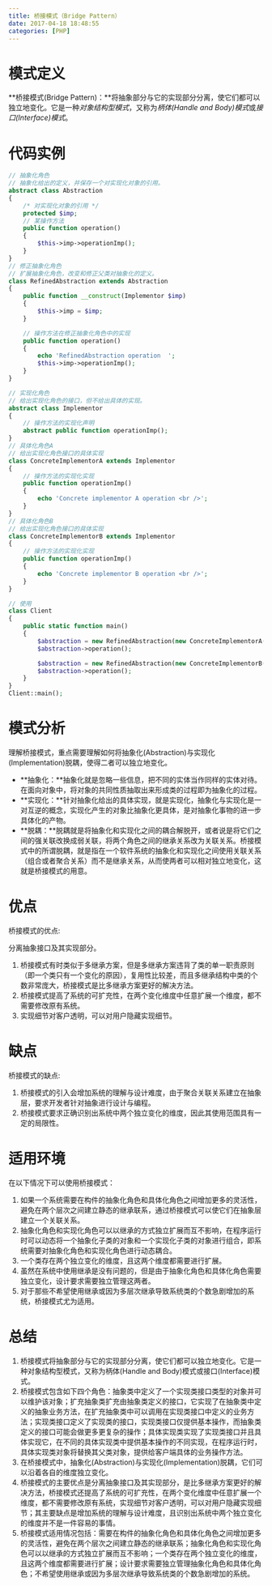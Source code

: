 ```yaml
---
title: 桥接模式（Bridge Pattern）
date: 2017-04-18 18:48:55
categories: [PHP]
---
```

# 模式定义

**桥接模式(Bridge Pattern)：**将抽象部分与它的实现部分分离，使它们都可以独立地变化。它是一种*对象结构型模式*，又称为*柄体(Handle and Body)模式*或*接口(Interface)模式*。

# 代码实例

``` php
// 抽象化角色
// 抽象化给出的定义，并保存一个对实现化对象的引用。
abstract class Abstraction
{
    /* 对实现化对象的引用 */
    protected $imp;
    // 某操作方法
    public function operation()
    {
        $this->imp->operationImp();
    }
}
// 修正抽象化角色
// 扩展抽象化角色，改变和修正父类对抽象化的定义。
class RefinedAbstraction extends Abstraction
{
    public function __construct(Implementor $imp)
    {
        $this->imp = $imp;
    }

    // 操作方法在修正抽象化角色中的实现
    public function operation()
    {
        echo 'RefinedAbstraction operation  ';
        $this->imp->operationImp();
    }
}

// 实现化角色
// 给出实现化角色的接口，但不给出具体的实现。
abstract class Implementor
{
    // 操作方法的实现化声明
    abstract public function operationImp();
}
// 具体化角色A
// 给出实现化角色接口的具体实现
class ConcreteImplementorA extends Implementor
{
    // 操作方法的实现化实现
    public function operationImp()
    {
        echo 'Concrete implementor A operation <br />';
    }
}
// 具体化角色B
// 给出实现化角色接口的具体实现
class ConcreteImplementorB extends Implementor
{
    // 操作方法的实现化实现
    public function operationImp()
    {
        echo 'Concrete implementor B operation <br />';
    }
}

// 使用
class Client
{
    public static function main()
    {
        $abstraction = new RefinedAbstraction(new ConcreteImplementorA());
        $abstraction->operation();

        $abstraction = new RefinedAbstraction(new ConcreteImplementorB());
        $abstraction->operation();
    }
}
Client::main();
```

# 模式分析

理解桥接模式，重点需要理解如何将抽象化(Abstraction)与实现化(Implementation)脱耦，使得二者可以独立地变化。

- **抽象化：**抽象化就是忽略一些信息，把不同的实体当作同样的实体对待。在面向对象中，将对象的共同性质抽取出来形成类的过程即为抽象化的过程。
- **实现化：**针对抽象化给出的具体实现，就是实现化，抽象化与实现化是一对互逆的概念，实现化产生的对象比抽象化更具体，是对抽象化事物的进一步具体化的产物。
- **脱耦：**脱耦就是将抽象化和实现化之间的耦合解脱开，或者说是将它们之间的强关联改换成弱关联，将两个角色之间的继承关系改为关联关系。桥接模式中的所谓脱耦，就是指在一个软件系统的抽象化和实现化之间使用关联关系（组合或者聚合关系）而不是继承关系，从而使两者可以相对独立地变化，这就是桥接模式的用意。

# 优点

桥接模式的优点:

分离抽象接口及其实现部分。
1. 桥接模式有时类似于多继承方案，但是多继承方案违背了类的单一职责原则（即一个类只有一个变化的原因），复用性比较差，而且多继承结构中类的个数非常庞大，桥接模式是比多继承方案更好的解决方法。
2. 桥接模式提高了系统的可扩充性，在两个变化维度中任意扩展一个维度，都不需要修改原有系统。
3. 实现细节对客户透明，可以对用户隐藏实现细节。

# 缺点

桥接模式的缺点:

1. 桥接模式的引入会增加系统的理解与设计难度，由于聚合关联关系建立在抽象层，要求开发者针对抽象进行设计与编程。
2. 桥接模式要求正确识别出系统中两个独立变化的维度，因此其使用范围具有一定的局限性。

# 适用环境

在以下情况下可以使用桥接模式：

1. 如果一个系统需要在构件的抽象化角色和具体化角色之间增加更多的灵活性，避免在两个层次之间建立静态的继承联系，通过桥接模式可以使它们在抽象层建立一个关联关系。
2. 抽象化角色和实现化角色可以以继承的方式独立扩展而互不影响，在程序运行时可以动态将一个抽象化子类的对象和一个实现化子类的对象进行组合，即系统需要对抽象化角色和实现化角色进行动态耦合。
3. 一个类存在两个独立变化的维度，且这两个维度都需要进行扩展。
4. 虽然在系统中使用继承是没有问题的，但是由于抽象化角色和具体化角色需要独立变化，设计要求需要独立管理这两者。
5. 对于那些不希望使用继承或因为多层次继承导致系统类的个数急剧增加的系统，桥接模式尤为适用。

# 总结

1. 桥接模式将抽象部分与它的实现部分分离，使它们都可以独立地变化。它是一种对象结构型模式，又称为柄体(Handle and Body)模式或接口(Interface)模式。
2. 桥接模式包含如下四个角色：抽象类中定义了一个实现类接口类型的对象并可以维护该对象；扩充抽象类扩充由抽象类定义的接口，它实现了在抽象类中定义的抽象业务方法，在扩充抽象类中可以调用在实现类接口中定义的业务方法；实现类接口定义了实现类的接口，实现类接口仅提供基本操作，而抽象类定义的接口可能会做更多更复杂的操作；具体实现类实现了实现类接口并且具体实现它，在不同的具体实现类中提供基本操作的不同实现，在程序运行时，具体实现类对象将替换其父类对象，提供给客户端具体的业务操作方法。
3. 在桥接模式中，抽象化(Abstraction)与实现化(Implementation)脱耦，它们可以沿着各自的维度独立变化。
4. 桥接模式的主要优点是分离抽象接口及其实现部分，是比多继承方案更好的解决方法，桥接模式还提高了系统的可扩充性，在两个变化维度中任意扩展一个维度，都不需要修改原有系统，实现细节对客户透明，可以对用户隐藏实现细节；其主要缺点是增加系统的理解与设计难度，且识别出系统中两个独立变化的维度并不是一件容易的事情。
5. 桥接模式适用情况包括：需要在构件的抽象化角色和具体化角色之间增加更多的灵活性，避免在两个层次之间建立静态的继承联系；抽象化角色和实现化角色可以以继承的方式独立扩展而互不影响；一个类存在两个独立变化的维度，且这两个维度都需要进行扩展；设计要求需要独立管理抽象化角色和具体化角色；不希望使用继承或因为多层次继承导致系统类的个数急剧增加的系统。